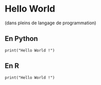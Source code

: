 # Hello World 
(dans pleins de langage de programmation) 


## En Python 
```
print("Hello World !")
```
## En R
```
print("Hello World !")
```
